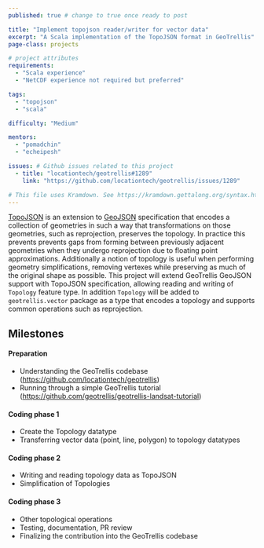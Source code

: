 ```yaml
---
published: true # change to true once ready to post

title: "Implement topojson reader/writer for vector data"
excerpt: "A Scala implementation of the TopoJSON format in GeoTrellis"
page-class: projects

# project attributes
requirements:
  - "Scala experience"
  - "NetCDF experience not required but preferred"

tags:
  - "topojson"
  - "scala"

difficulty: "Medium"

mentors:
  - "pomadchin"
  - "echeipesh"

issues: # Github issues related to this project
  - title: "locationtech/geotrellis#1289"
    link: "https://github.com/locationtech/geotrellis/issues/1289"

# This file uses Kramdown. See https://kramdown.gettalong.org/syntax.html for syntax
---
```

[TopoJSON](https://github.com/mbostock/topojson) is an extension to [GeoJSON](http://geojson.org/) specification that encodes a collection of geometries in such a way that transformations on those geometries, such as reprojection, preserves the topology. In practice this prevents prevents gaps from forming between previously adjacent geometries when they undergo reprojection due to floating point approximations. Additionally a notion of topology is useful when performing geometry simplifications, removing vertexes while preserving as much of the original shape as possible. This project will extend GeoTrellis GeoJSON support with TopoJSON specification, allowing reading and writing of `Topology` feature type. In addition `Topology` will be added to `geotrellis.vector` package as a type that encodes a topology and supports common operations such as reprojection.

## Milestones

#### Preparation

- Understanding the GeoTrellis codebase (<https://github.com/locationtech/geotrellis>)
- Running through a simple GeoTrellis tutorial (<https://github.com/geotrellis/geotrellis-landsat-tutorial>)

#### Coding phase 1

- Create the Topology datatype
- Transferring vector data (point, line, polygon) to topology datatypes

#### Coding phase 2

- Writing and reading topology data as TopoJSON
- Simplification of Topologies


#### Coding phase 3

- Other topological operations
- Testing, documentation, PR review
- Finalizing the contribution into the GeoTrellis codebase
